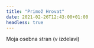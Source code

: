 ```yaml
---
title: "Primož Hrovat"
date: 2021-02-26T12:43:00+01:00
headless: true
---
```


Moja osebna stran (v izdelavi)

